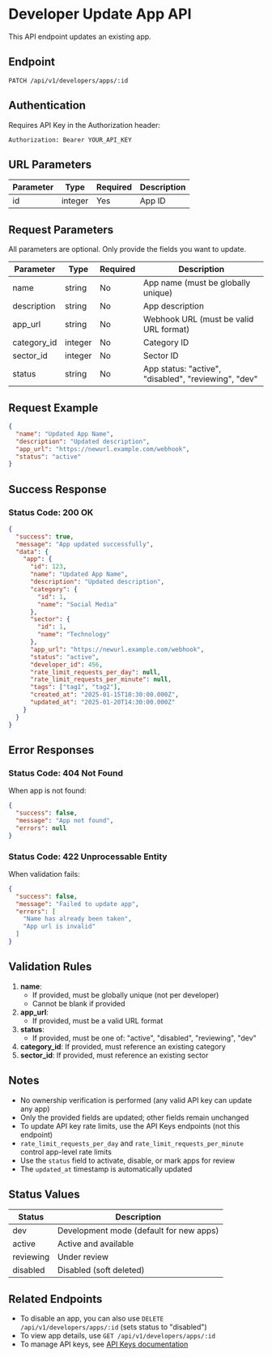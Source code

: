 # Developer Update App API

This API endpoint updates an existing app.

## Endpoint

```
PATCH /api/v1/developers/apps/:id
```

## Authentication

Requires API Key in the Authorization header:
```
Authorization: Bearer YOUR_API_KEY
```

## URL Parameters

| Parameter | Type    | Required | Description |
|-----------|---------|----------|-------------|
| id        | integer | Yes      | App ID |

## Request Parameters

All parameters are optional. Only provide the fields you want to update.

| Parameter    | Type    | Required | Description |
|--------------|---------|----------|-------------|
| name         | string  | No       | App name (must be globally unique) |
| description  | string  | No       | App description |
| app_url      | string  | No       | Webhook URL (must be valid URL format) |
| category_id  | integer | No       | Category ID |
| sector_id    | integer | No       | Sector ID |
| status       | string  | No       | App status: "active", "disabled", "reviewing", "dev" |

## Request Example

```json
{
  "name": "Updated App Name",
  "description": "Updated description",
  "app_url": "https://newurl.example.com/webhook",
  "status": "active"
}
```

## Success Response

### Status Code: 200 OK

```json
{
  "success": true,
  "message": "App updated successfully",
  "data": {
    "app": {
      "id": 123,
      "name": "Updated App Name",
      "description": "Updated description",
      "category": {
        "id": 1,
        "name": "Social Media"
      },
      "sector": {
        "id": 1,
        "name": "Technology"
      },
      "app_url": "https://newurl.example.com/webhook",
      "status": "active",
      "developer_id": 456,
      "rate_limit_requests_per_day": null,
      "rate_limit_requests_per_minute": null,
      "tags": ["tag1", "tag2"],
      "created_at": "2025-01-15T10:30:00.000Z",
      "updated_at": "2025-01-20T14:30:00.000Z"
    }
  }
}
```

## Error Responses

### Status Code: 404 Not Found

When app is not found:

```json
{
  "success": false,
  "message": "App not found",
  "errors": null
}
```

### Status Code: 422 Unprocessable Entity

When validation fails:

```json
{
  "success": false,
  "message": "Failed to update app",
  "errors": [
    "Name has already been taken",
    "App url is invalid"
  ]
}
```

## Validation Rules

1. **name**: 
   - If provided, must be globally unique (not per developer)
   - Cannot be blank if provided
2. **app_url**: 
   - If provided, must be a valid URL format
3. **status**: 
   - If provided, must be one of: "active", "disabled", "reviewing", "dev"
4. **category_id**: If provided, must reference an existing category
5. **sector_id**: If provided, must reference an existing sector

## Notes

- No ownership verification is performed (any valid API key can update any app)
- Only the provided fields are updated; other fields remain unchanged
- To update API key rate limits, use the API Keys endpoints (not this endpoint)
- `rate_limit_requests_per_day` and `rate_limit_requests_per_minute` control app-level rate limits
- Use the `status` field to activate, disable, or mark apps for review
- The `updated_at` timestamp is automatically updated

## Status Values

| Status    | Description |
|-----------|-------------|
| dev       | Development mode (default for new apps) |
| active    | Active and available |
| reviewing | Under review |
| disabled  | Disabled (soft deleted) |

## Related Endpoints

- To disable an app, you can also use `DELETE /api/v1/developers/apps/:id` (sets status to "disabled")
- To view app details, use `GET /api/v1/developers/apps/:id`
- To manage API keys, see [API Keys documentation](./api_keys_update.md)


